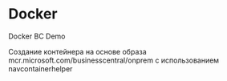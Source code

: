 # Docker
Docker BC Demo

Создание контейнера на основе образа mcr.microsoft.com/businesscentral/onprem с использованием navcontainerhelper
